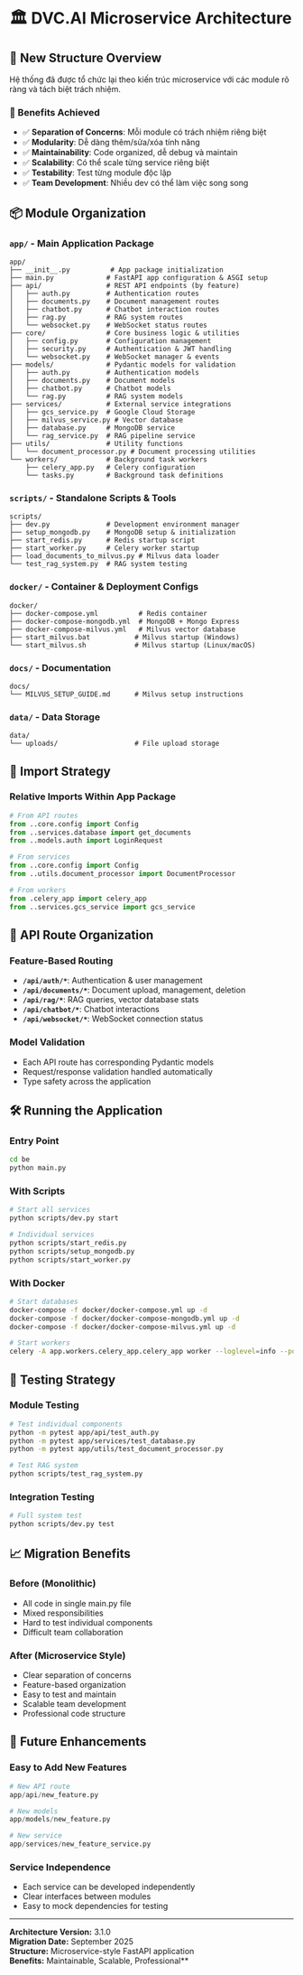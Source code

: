 # 🏛️ DVC.AI Microservice Architecture

## 📁 New Structure Overview

Hệ thống đã được tổ chức lại theo kiến trúc microservice với các module rõ ràng và tách biệt trách nhiệm.

### 🎯 Benefits Achieved

- ✅ **Separation of Concerns**: Mỗi module có trách nhiệm riêng biệt
- ✅ **Modularity**: Dễ dàng thêm/sửa/xóa tính năng  
- ✅ **Maintainability**: Code organized, dễ debug và maintain
- ✅ **Scalability**: Có thể scale từng service riêng biệt
- ✅ **Testability**: Test từng module độc lập
- ✅ **Team Development**: Nhiều dev có thể làm việc song song

## 📦 Module Organization

### `app/` - Main Application Package
```
app/
├── __init__.py          # App package initialization
├── main.py             # FastAPI app configuration & ASGI setup
├── api/                # REST API endpoints (by feature)
│   ├── auth.py         # Authentication routes
│   ├── documents.py    # Document management routes  
│   ├── chatbot.py      # Chatbot interaction routes
│   ├── rag.py          # RAG system routes
│   └── websocket.py    # WebSocket status routes
├── core/               # Core business logic & utilities
│   ├── config.py       # Configuration management
│   ├── security.py     # Authentication & JWT handling
│   └── websocket.py    # WebSocket manager & events
├── models/             # Pydantic models for validation
│   ├── auth.py         # Authentication models
│   ├── documents.py    # Document models
│   ├── chatbot.py      # Chatbot models
│   └── rag.py          # RAG system models
├── services/           # External service integrations
│   ├── gcs_service.py  # Google Cloud Storage
│   ├── milvus_service.py # Vector database
│   ├── database.py     # MongoDB service
│   └── rag_service.py  # RAG pipeline service
├── utils/              # Utility functions
│   └── document_processor.py # Document processing utilities
└── workers/            # Background task workers
    ├── celery_app.py   # Celery configuration
    └── tasks.py        # Background task definitions
```

### `scripts/` - Standalone Scripts & Tools
```
scripts/
├── dev.py              # Development environment manager
├── setup_mongodb.py    # MongoDB setup & initialization
├── start_redis.py      # Redis startup script
├── start_worker.py     # Celery worker startup
├── load_documents_to_milvus.py # Milvus data loader
└── test_rag_system.py  # RAG system testing
```

### `docker/` - Container & Deployment Configs
```
docker/
├── docker-compose.yml          # Redis container
├── docker-compose-mongodb.yml  # MongoDB + Mongo Express
├── docker-compose-milvus.yml   # Milvus vector database
├── start_milvus.bat           # Milvus startup (Windows)
└── start_milvus.sh            # Milvus startup (Linux/macOS)
```

### `docs/` - Documentation
```
docs/
└── MILVUS_SETUP_GUIDE.md      # Milvus setup instructions
```

### `data/` - Data Storage
```
data/
└── uploads/                   # File upload storage
```

## 🔄 Import Strategy

### Relative Imports Within App Package
```python
# From API routes
from ..core.config import Config
from ..services.database import get_documents
from ..models.auth import LoginRequest

# From services
from ..core.config import Config
from ..utils.document_processor import DocumentProcessor

# From workers
from .celery_app import celery_app
from ..services.gcs_service import gcs_service
```

## 🚀 API Route Organization

### Feature-Based Routing
- **`/api/auth/*`**: Authentication & user management
- **`/api/documents/*`**: Document upload, management, deletion
- **`/api/rag/*`**: RAG queries, vector database stats
- **`/api/chatbot/*`**: Chatbot interactions
- **`/api/websocket/*`**: WebSocket connection status

### Model Validation
- Each API route has corresponding Pydantic models
- Request/response validation handled automatically
- Type safety across the application

## 🛠️ Running the Application

### Entry Point
```bash
cd be
python main.py
```

### With Scripts
```bash
# Start all services
python scripts/dev.py start

# Individual services
python scripts/start_redis.py
python scripts/setup_mongodb.py
python scripts/start_worker.py
```

### With Docker
```bash
# Start databases
docker-compose -f docker/docker-compose.yml up -d
docker-compose -f docker/docker-compose-mongodb.yml up -d
docker-compose -f docker/docker-compose-milvus.yml up -d

# Start workers
celery -A app.workers.celery_app.celery_app worker --loglevel=info --pool=threads --concurrency=2
```

## 🧪 Testing Strategy

### Module Testing
```bash
# Test individual components
python -m pytest app/api/test_auth.py
python -m pytest app/services/test_database.py
python -m pytest app/utils/test_document_processor.py

# Test RAG system
python scripts/test_rag_system.py
```

### Integration Testing
```bash
# Full system test
python scripts/dev.py test
```

## 📈 Migration Benefits

### Before (Monolithic)
- All code in single main.py file
- Mixed responsibilities
- Hard to test individual components
- Difficult team collaboration

### After (Microservice Style)
- Clear separation of concerns
- Feature-based organization
- Easy to test and maintain
- Scalable team development
- Professional code structure

## 🔮 Future Enhancements

### Easy to Add New Features
```python
# New API route
app/api/new_feature.py

# New models  
app/models/new_feature.py

# New service
app/services/new_feature_service.py
```

### Service Independence
- Each service can be developed independently
- Clear interfaces between modules
- Easy to mock dependencies for testing

---

**Architecture Version:** 3.1.0  
**Migration Date:** September 2025  
**Structure:** Microservice-style FastAPI application  
**Benefits:** Maintainable, Scalable, Professional**
